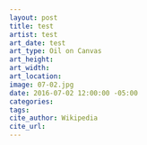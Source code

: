 ```yaml
---
layout: post
title: test
artist: test
art_date: test
art_type: Oil on Canvas
art_height: 
art_width: 
art_location:
image: 07-02.jpg
date: 2016-07-02 12:00:00 -05:00
categories:
tags:
cite_author: Wikipedia
cite_url:
---
```

